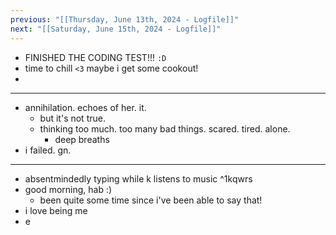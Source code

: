 ```yaml
---
previous: "[[Thursday, June 13th, 2024 - Logfile]]"
next: "[[Saturday, June 15th, 2024 - Logfile]]"
---
```

- FINISHED THE CODING TEST!!! `:D`
- time to chill `<3` maybe i get some cookout!
- 
___

- annihilation. echoes of her. it. 
	- but it's not true. 
	- thinking too much. too many bad things. scared. tired. alone. 
		- deep breaths
- i failed. gn. 
___
- absentmindedly typing while k listens to music ^1kqwrs
- good morning, hab :)
	- been quite some time since i've been able to say that!
- i love being me
- e